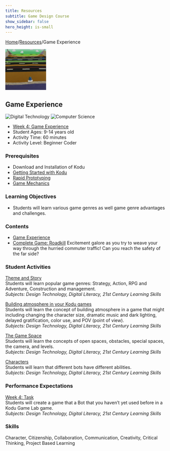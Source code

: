 ```yaml
---
title: Resources
subtitle: Game Design Course
show_sidebar: false
hero_height: is-small
---
```


[Home](..)/[Resources](.)/Game Experience

[![](game_experience.png)](https://worlds.kodugamelab.com/world/G2HFlfPcpkqCL0zF0DzoIQ==)

## Game Experience
![Digital Technology](dt.png) ![Computer Science](cs.png)

* [Week 4: Game Experience](PKDesignCourse_WeekFour.pdf)
* Student Ages: 9-14 years old
* Activity Time: 60 minutes
* Activity Level: Beginner Coder

### Prerequisites 
* Download and Installation of Kodu
* [Getting Started with Kodu](getting_started_with_kodu)
* [Rapid Prototyping](rapid_prototyping)
* [Game Mechanics](game_mechanics)

### Learning Objectives
* Students will learn various game genres as well game genre advantages and challenges.

### Contents
* [Game Experience](PKDesignCourse_WeekFour.pdf)
* [Complete Game: Roadkill](https://worlds.kodugamelab.com/world/G2HFlfPcpkqCL0zF0DzoIQ==) Excitement galore as you try to weave your way through the hurried commuter traffic! Can you reach the safety of the far side?

### Student Activities
[Theme and Story](PKDesignCourse_WeekFour.pdf#page=2)<br>
Students will learn popular game genres: Strategy, Action, RPG and Adventure, Construction and management.<br>
*Subjects: Design Technology, Digital Literacy, 21st Century Learning Skills*

[Building atmosphere in your Kodu games](PKDesignCourse_WeekFour.pdf#page=4)<br>
Students will learn the concept of building atmosphere in a game that might including changing the character size, dramatic music and dark lighting, delayed gratification, color use, and POV (point of view).<br>
*Subjects: Design Technology, Digital Literacy, 21st Century Learning Skills*

[The Game Space](PKDesignCourse_WeekFour.pdf#page=6)<br>
Students will learn the concepts of open spaces, obstacles, special spaces, the camera, and levels.<br>
*Subjects: Design Technology, Digital Literacy, 21st Century Learning Skills*

[Characters](PKDesignCourse_WeekFour.pdf#page=6)<br>
Students will learn that different bots have different abilities.<br>
*Subjects: Design Technology, Digital Literacy, 21st Century Learning Skills*

### Performance Expectations
[Week 4: Task](PKDesignCourse_WeekFour.pdf#page=6)<br>
Students will create a game that a Bot that you haven’t yet used before in a Kodu Game Lab game.<br>
*Subjects: Design Technology, Digital Literacy, 21st Century Learning Skills*

### Skills
Character,
Citizenship,
Collaboration,
Communication,
Creativity,
Critical Thinking,
Project Based Learning 